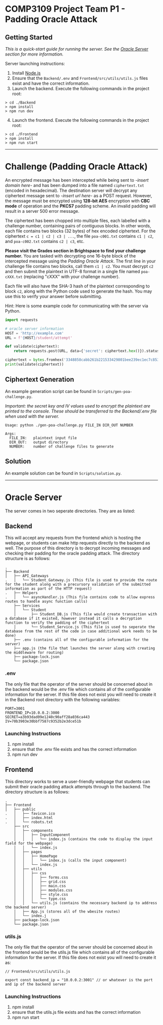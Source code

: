 # COMP3109 Project Team P1 - Padding Oracle Attack

## Getting Started
*This is a quick-start guide for running the server. See the [Oracle Server](#oracle-server) section for more information.*

Server launching instructions:
1. Install [Node.js](https://nodejs.org/en/download/)
2. Ensure that the `Backend/.env` and `Frontend/src/utils/utils.js` files exist and have the correct information.
3. Launch the backend. Execute the following commands in the project root:
```
> cd ./Backend
> npm install
> npm run dev
```
4. Launch the frontend. Execute the following commands in the project root:
```
> cd ./Frontend
> npm install
> npm run start
```

---

# Challenge (Padding Oracle Attack)
An encrypted message has been intercepted while being sent to *-insert domain here-* and has been dumped into a file
named `ciphertext.txt` (encoded in hexadecimal). The destination server will decrypt any ciphertext message sent to
*-insert url here-* as a POST request. However, the message must be encrypted using **128-bit AES** encryption with
**CBC mode** of operation and the **PKCS7** padding scheme. An invalid padding will result in a server 500 error message.

The ciphertext has been chopped into multiple files, each labelled with a challenge number, containing pairs of
contiguous blocks. In other words, each file contains two blocks (32 bytes) of hex encoded ciphertext. For the ciphertext
`c = c1 | c2 | c3 | ...`, the file `poa-c001.txt` contains `c1 | c2`, and `poa-c002.txt` contains `c2 | c3`, etc.

**Please visit the Grades section in Brightspace to find your challenge number.**
You are tasked with decrypting one 16-byte block of the intercepted message using the *Padding Oracle Attack*. The first
line in your challenge file contains two blocks, call them `c1 | c2`. You must decrypt `c2` and then submit the plaintext
in UTF-8 format in a single file named `poa-cXXX.txt` (replacing "cXXX" with your challenge number).

Each file will also have the SHA-3 hash of the plaintext corresponding to block `c2`, along with the Python code used
to generate the hash. You may use this to verify your answer before submitting.

Hint: Here is some example code for communicating with the server via Python.
```python
import requests

# oracle server information
HOST = 'http://example.com'
URL = f'{HOST}/student/attempt'

def validate(ciphertext):
    return requests.post(URL, data={'secret': ciphertext.hex()}).status_code < 500

ciphertext = bytes.fromhex('3348858cabb261b221533429801bee239ec1ec7c853509c8a261fc2b2b2211b0')
print(validate(ciphertext))
```

## Ciphertext Generation
An example generation script can be found in `Scripts/gen-poa-challenge.py`.

*Important: the secret key and IV values used to encrypt the plaintext are printed to the console. These should be
transferred to the Backend/.env file when used with the server.*

```
Usage: python ./gen-poa-challenge.py FILE_IN DIR_OUT NUMBER

Args:
  FILE_IN:   plaintext input file
  DIR_OUT:   output directory
  NUMBER:    number of challenge files to generate
```

## Solution
An example solution can be found in `Scripts/solution.py`.

---

# Oracle Server
The server comes in two seperate directories. They are as listed:

## Backend
This will accept any requests from the frontend which is hosting the webpage, or students can make http requests directly to the backend as well. The purpose of this directory is to decrypt incoming messages and checking their padding for the oracle padding attack. The directory structure is as follows:

    .
    ├── Backend
    │   ├── API_Gateways
    .   │   └── Student_Gateway.js (This file is used to provide the route for the student along with a precursory validation of the submitted information as part of the HTTP request)
    .   ├── Helpers
    .   │   └── asyncHandler.js (This file contains code to allow express routes to handle async function calls)
        ├── Services
        │   └── Student
        │       ├── Student_DB.js (This file would create transaction with a database if it existed, however instead it calls a decryption function to verify the padding of the ciphertext
        │       └── Student_Service.js (This file is used to seperate the database from the rest of the code in case additional work needs to be done)
        ├── .env (contains all of the configurable information for the server)
        ├── app.js (the file that launches the server along with creating the middleware for routing)
        ├── package-lock.json
        └── package.json

### .env
The only file that the operator of the server should be concerned about in the backend would be the .env file which
contains all of the configurable information for the server. If this file does not exist you will need to create it in
the Backend root directory with the following variables:

```
PORT=3001
FRONTEND_IP=10.0.0.2:3000
SECRET=a3b93dad09e1240c90aff28a036ca443
IV=70b3903e30bbf7587c9352b2e3dce51b
```

### Launching Instructions
1) npm install
2) ensure that the .env file exists and has the correct information
3) npm run dev

## Frontend
This directory works to serve a user-friendly webpage that students can submit their oracle padding attack attempts through to the backend. The directory structure is as follows:

    .
    ├── Frontend
    │   ├── public
    .   │   ├── favicon.ico
    .   │   ├── index.html
    .   │   └── robots.txt
        ├── src
        │   ├── components
        │   │   ├── InputComponent
        │   │   │   └── index.js (contains the code to display the input field for the webpage)
        │   │   └── index.js
        │   ├── pages
        │   │   ├── HomePage
        │   │   │   └── index.js (calls the input component)
        │   │   └── index.js
        │   ├── utils
        │   │   ├── css
        │   │   │   ├── forms.css
        │   │   │   ├── grid.css
        │   │   │   ├── main.css
        │   │   │   ├── modules.css
        │   │   │   ├── style.css
        │   │   │   └── type.css
        │   │   └── utils.js (contains the necessary backend ip to address the backend server)
        │   ├── App.js (stores all of the wbesite routes)
        │   └── index.j
        ├── package-lock.json
        └── package.json
  
### utils.js
The only file that the operator of the server should be concerned about in the frontend would be the utils.js file which
contains all of the configurable information for the server. If this file does not exist you will need to create it as:

```
// Frontend/src/utils/utils.js

export const backend_ip = "10.0.0.2:3001" // or whatever is the port and ip of the backend server
```

### Launching Instructions
1) npm install
2) ensure that the utils.js file exists and has the correct information
3) npm run start
